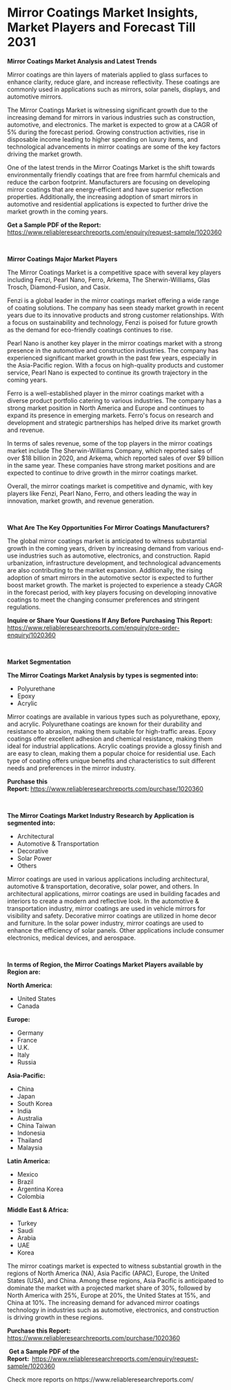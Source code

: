 <p><h1>Mirror Coatings Market Insights, Market Players and Forecast Till 2031</h1></p><p><strong>Mirror Coatings Market Analysis and Latest Trends</strong></p>
<p><p>Mirror coatings are thin layers of materials applied to glass surfaces to enhance clarity, reduce glare, and increase reflectivity. These coatings are commonly used in applications such as mirrors, solar panels, displays, and automotive mirrors.</p><p>The Mirror Coatings Market is witnessing significant growth due to the increasing demand for mirrors in various industries such as construction, automotive, and electronics. The market is expected to grow at a CAGR of 5% during the forecast period. Growing construction activities, rise in disposable income leading to higher spending on luxury items, and technological advancements in mirror coatings are some of the key factors driving the market growth.</p><p>One of the latest trends in the Mirror Coatings Market is the shift towards environmentally friendly coatings that are free from harmful chemicals and reduce the carbon footprint. Manufacturers are focusing on developing mirror coatings that are energy-efficient and have superior reflection properties. Additionally, the increasing adoption of smart mirrors in automotive and residential applications is expected to further drive the market growth in the coming years.</p></p>
<p><strong>Get a Sample PDF of the Report:&nbsp;</strong> <a href="https://www.reliableresearchreports.com/enquiry/request-sample/1020360">https://www.reliableresearchreports.com/enquiry/request-sample/1020360</a></p>
<p>&nbsp;</p>
<p><strong>Mirror Coatings Major Market Players</strong></p>
<p><p>The Mirror Coatings Market is a competitive space with several key players including Fenzi, Pearl Nano, Ferro, Arkema, The Sherwin-Williams, Glas Trosch, Diamond-Fusion, and Casix. </p><p>Fenzi is a global leader in the mirror coatings market offering a wide range of coating solutions. The company has seen steady market growth in recent years due to its innovative products and strong customer relationships. With a focus on sustainability and technology, Fenzi is poised for future growth as the demand for eco-friendly coatings continues to rise.</p><p>Pearl Nano is another key player in the mirror coatings market with a strong presence in the automotive and construction industries. The company has experienced significant market growth in the past few years, especially in the Asia-Pacific region. With a focus on high-quality products and customer service, Pearl Nano is expected to continue its growth trajectory in the coming years.</p><p>Ferro is a well-established player in the mirror coatings market with a diverse product portfolio catering to various industries. The company has a strong market position in North America and Europe and continues to expand its presence in emerging markets. Ferro's focus on research and development and strategic partnerships has helped drive its market growth and revenue.</p><p>In terms of sales revenue, some of the top players in the mirror coatings market include The Sherwin-Williams Company, which reported sales of over $18 billion in 2020, and Arkema, which reported sales of over $9 billion in the same year. These companies have strong market positions and are expected to continue to drive growth in the mirror coatings market. </p><p>Overall, the mirror coatings market is competitive and dynamic, with key players like Fenzi, Pearl Nano, Ferro, and others leading the way in innovation, market growth, and revenue generation.</p></p>
<p>&nbsp;</p>
<p><strong>What Are The Key Opportunities For Mirror Coatings Manufacturers?</strong></p>
<p><p>The global mirror coatings market is anticipated to witness substantial growth in the coming years, driven by increasing demand from various end-use industries such as automotive, electronics, and construction. Rapid urbanization, infrastructure development, and technological advancements are also contributing to the market expansion. Additionally, the rising adoption of smart mirrors in the automotive sector is expected to further boost market growth. The market is projected to experience a steady CAGR in the forecast period, with key players focusing on developing innovative coatings to meet the changing consumer preferences and stringent regulations.</p></p>
<p><strong>Inquire or Share Your Questions If Any Before Purchasing This Report:</strong> <a href="https://www.reliableresearchreports.com/enquiry/pre-order-enquiry/1020360">https://www.reliableresearchreports.com/enquiry/pre-order-enquiry/1020360</a></p>
<p>&nbsp;</p>
<p><strong>Market Segmentation</strong></p>
<p><strong>The Mirror Coatings Market Analysis by types is segmented into:</strong></p>
<p><ul><li>Polyurethane</li><li>Epoxy</li><li>Acrylic</li></ul></p>
<p><p>Mirror coatings are available in various types such as polyurethane, epoxy, and acrylic. Polyurethane coatings are known for their durability and resistance to abrasion, making them suitable for high-traffic areas. Epoxy coatings offer excellent adhesion and chemical resistance, making them ideal for industrial applications. Acrylic coatings provide a glossy finish and are easy to clean, making them a popular choice for residential use. Each type of coating offers unique benefits and characteristics to suit different needs and preferences in the mirror industry.</p></p>
<p><strong>Purchase this Report:&nbsp;</strong><a href="https://www.reliableresearchreports.com/purchase/1020360">https://www.reliableresearchreports.com/purchase/1020360</a></p>
<p>&nbsp;</p>
<p><strong>The Mirror Coatings Market Industry Research by Application is segmented into:</strong></p>
<p><ul><li>Architectural</li><li>Automotive & Transportation</li><li>Decorative</li><li>Solar Power</li><li>Others</li></ul></p>
<p><p>Mirror coatings are used in various applications including architectural, automotive & transportation, decorative, solar power, and others. In architectural applications, mirror coatings are used in building facades and interiors to create a modern and reflective look. In the automotive & transportation industry, mirror coatings are used in vehicle mirrors for visibility and safety. Decorative mirror coatings are utilized in home decor and furniture. In the solar power industry, mirror coatings are used to enhance the efficiency of solar panels. Other applications include consumer electronics, medical devices, and aerospace.</p></p>
<p>&nbsp;</p>
<p><strong>In terms of Region, the Mirror Coatings Market Players available by Region are:</strong></p>
<p>
    <p> <strong> North America: </strong>
        <ul>
            <li>United States</li>
            <li>Canada</li>
        </ul>
        </p> 
    <p> <strong> Europe: </strong>
        <ul>
            <li>Germany</li>
            <li>France</li>
            <li>U.K.</li>
            <li>Italy</li>
            <li>Russia</li>
        </ul>
        </p> 
    <p> <strong> Asia-Pacific: </strong>
        <ul>
            <li>China</li>
            <li>Japan</li>
            <li>South Korea</li>
            <li>India</li>
            <li>Australia</li>
            <li>China Taiwan</li>
            <li>Indonesia</li>
            <li>Thailand</li>
            <li>Malaysia</li>
        </ul>
        </p> 
    <p> <strong> Latin America: </strong>
        <ul>
            <li>Mexico</li>
            <li>Brazil</li>
            <li>Argentina Korea</li>
            <li>Colombia</li>
        </ul>
        </p> 
    <p> <strong> Middle East & Africa: </strong>
        <ul>
            <li>Turkey</li>
            <li>Saudi</li>
            <li>Arabia</li>
            <li>UAE</li>
            <li>Korea</li>
        </ul>
    </p>
    </p>
<p><p>The mirror coatings market is expected to witness substantial growth in the regions of North America (NA), Asia Pacific (APAC), Europe, the United States (USA), and China. Among these regions, Asia Pacific is anticipated to dominate the market with a projected market share of 30%, followed by North America with 25%, Europe at 20%, the United States at 15%, and China at 10%. The increasing demand for advanced mirror coatings technology in industries such as automotive, electronics, and construction is driving growth in these regions.</p></p>
<p><strong>Purchase this Report: </strong><a href="https://www.reliableresearchreports.com/purchase/1020360">https://www.reliableresearchreports.com/purchase/1020360</a></p>
<p>&nbsp;<strong>Get a Sample PDF of the Report:&nbsp;&nbsp;</strong><a href="https://www.reliableresearchreports.com/enquiry/request-sample/1020360">https://www.reliableresearchreports.com/enquiry/request-sample/1020360</a></p>
<p><strong></strong></p>
<p>Check more reports on https://www.reliableresearchreports.com/</p>